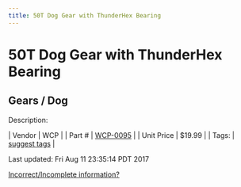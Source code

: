 ```yaml
---
title: 50T Dog Gear with ThunderHex Bearing
---
```


# 50T Dog Gear with ThunderHex Bearing
## Gears / Dog
Description: 	 

| Vendor | WCP | 
| Part # | [WCP-0095](http://www.wcproducts.net/WCP-0095) | 
| Unit Price | $19.99 | 
| Tags: | [suggest tags](https://docs.google.com/forms/d/e/1FAIpQLSeWyY8v3RgOty-MyWmh9U0iivNYN_molChYyS-0U-o-kOAv_g/viewform) | 

Last updated: Fri Aug 11 23:35:14 PDT 2017

 [Incorrect/Incomplete information?](https://docs.google.com/forms/d/e/1FAIpQLSeWyY8v3RgOty-MyWmh9U0iivNYN_molChYyS-0U-o-kOAv_g/viewform)